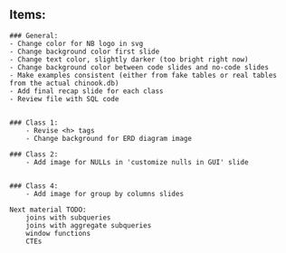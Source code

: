 ## Items:
	### General:
	- Change color for NB logo in svg
	- Change background color first slide
	- Change text color, slightly darker (too bright right now)
	- Change background color between code slides and no-code slides
	- Make examples consistent (either from fake tables or real tables from the actual chinook.db)
	- Add final recap slide for each class
	- Review file with SQL code


	### Class 1:
		- Revise <h> tags
		- Change background for ERD diagram image

	### Class 2:
		- Add image for NULLs in 'customize nulls in GUI' slide


	### Class 4:
		- Add image for group by columns slides

	Next material TODO:
		joins with subqueries
		joins with aggregate subqueries
		window functions
		CTEs
		

